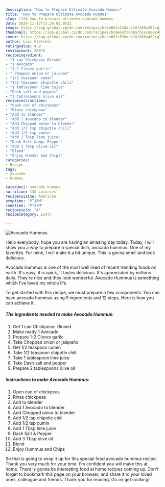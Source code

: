 ```yaml
---
description: "How to Prepare Ultimate Avocado Hummus"
title: "How to Prepare Ultimate Avocado Hummus"
slug: 1124-how-to-prepare-ultimate-avocado-hummus
date: 2020-11-17T11:20:02.053Z
image: https://img-global.cpcdn.com/recipes/bcee66fc638acb18/680x482cq70/avocado-hummus-recipe-main-photo.jpg
thumbnail: https://img-global.cpcdn.com/recipes/bcee66fc638acb18/680x482cq70/avocado-hummus-recipe-main-photo.jpg
cover: https://img-global.cpcdn.com/recipes/bcee66fc638acb18/680x482cq70/avocado-hummus-recipe-main-photo.jpg
author: Lois Fletcher
ratingvalue: 4.8
reviewcount: 20875
recipeingredient:
- "1 can Chickpeas Rinsed"
- "1 Avocado"
- "1-2 Cloves garlic"
- " Chopped onion or jalapeo"
- "1/2 teaspoon cumin"
- "1/2 teaspoon chipotle chili"
- "1 tablespoon lime juice"
- "Dash salt and pepper"
- "2 tablespoons olive oil"
recipeinstructions:
- "Open can of chickpeas"
- "Rinse chickpeas"
- "Add to blender"
- "Add 1 Avocado to blender"
- "Add Chopped onion to blender"
- "Add 1/2 tsp chipotle chili"
- "Add 1/2 tsp cumin"
- "Add 1 Tbsp lime juice"
- "Dash Salt &amp; Pepper"
- "Add 3 Tbsp olive oil"
- "Blend"
- "Enjoy Hummus and Chips"
categories:
- Recipe
tags:
- avocado
- hummus

katakunci: avocado hummus 
nutrition: 133 calories
recipecuisine: American
preptime: "PT16M"
cooktime: "PT37M"
recipeyield: "4"
recipecategory: Lunch

---
```



![Avocado Hummus](https://img-global.cpcdn.com/recipes/bcee66fc638acb18/680x482cq70/avocado-hummus-recipe-main-photo.jpg)

Hello everybody, hope you are having an amazing day today. Today, I will show you a way to prepare a special dish, avocado hummus. One of my favorites. For mine, I will make it a bit unique. This is gonna smell and look delicious.

Avocado Hummus is one of the most well liked of recent trending foods on earth. It's easy, it is quick, it tastes delicious. It's appreciated by millions daily. They're nice and they look wonderful. Avocado Hummus is something which I've loved my whole life.




To get started with this recipe, we must prepare a few components. You can have avocado hummus using 9 ingredients and 12 steps. Here is how you can achieve it.

<!--inarticleads1-->

##### The ingredients needed to make Avocado Hummus:

1. Get 1 can Chickpeas- Rinsed
1. Make ready 1 Avocado
1. Prepare 1-2 Cloves garlic
1. Take  Chopped onion or jalapeño
1. Get 1/2 teaspoon cumin
1. Take 1/2 teaspoon chipotle chili
1. Take 1 tablespoon lime juice
1. Take Dash salt and pepper
1. Prepare 2 tablespoons olive oil




<!--inarticleads2-->

##### Instructions to make Avocado Hummus:

1. Open can of chickpeas
1. Rinse chickpeas
1. Add to blender
1. Add 1 Avocado to blender
1. Add Chopped onion to blender
1. Add 1/2 tsp chipotle chili
1. Add 1/2 tsp cumin
1. Add 1 Tbsp lime juice
1. Dash Salt &amp; Pepper
1. Add 3 Tbsp olive oil
1. Blend
1. Enjoy Hummus and Chips




So that is going to wrap it up for this special food avocado hummus recipe. Thank you very much for your time. I'm confident you will make this at home. There is gonna be interesting food at home recipes coming up. Don't forget to bookmark this page on your browser, and share it to your loved ones, colleague and friends. Thank you for reading. Go on get cooking!
